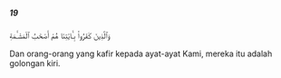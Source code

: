 ##### 19

<span class="ayah">وَٱلَّذِينَ كَفَرُوا۟ بِـَٔايَٰتِنَا هُمْ أَصْحَٰبُ ٱلْمَشْـَٔمَةِ</span>

<span class="ayah_translation">Dan orang-orang yang kafir kepada ayat-ayat Kami, mereka itu adalah golongan kiri.</span>
